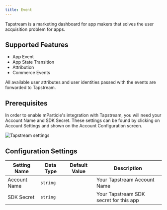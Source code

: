```yaml
---
title: Event
---
```


Tapstream is a marketing dashboard for app makers that solves the user acquisition problem for apps.

## Supported Features

* App Event
* App State Transition
* Attribution
* Commerce Events

All available user attributes and user identities passed with the events are forwarded to Tapstream.

## Prerequisites

In order to enable mParticle's integration with Tapstream, you will need your Account Name and SDK Secret.   These settings can be found by clicking on Account Settings and shown on the Account Configuration screen.

![Tapstream settings](/images/tapstream-settings-1.png)


## Configuration Settings

| Setting Name |  Data Type    | Default Value  | Description |
| ---|---|---|---|
| Account Name | `string` | <unset> | Your Tapstream Account Name |
| SDK Secret | `string` | <unset> | Your Tapstream SDK secret for this app |
